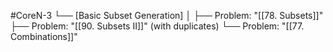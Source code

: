 #CoreN-3
└── [Basic Subset Generation]
    │
    ├── Problem: "[[78. Subsets]]"
    ├── Problem: "[[90. Subsets II]]" (with duplicates)
    └── Problem: "[[77. Combinations]]"